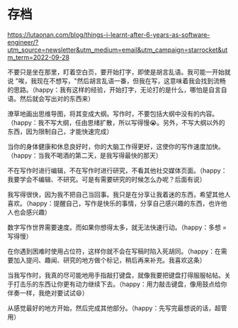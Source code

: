 

# 存档

https://lutaonan.com/blog/things-i-learnt-after-6-years-as-software-engineer/?utm_source=newsletter&utm_medium=email&utm_campaign=starrocket&utm_term=2022-09-28


不要只是坐在那里，盯着空白页，要开始打字，即使是胡言乱语。我可能一开始就说 "唉，我现在不想写，"然后胡言乱语一番，但我在写，这意味着我会找到流畅的思路。（happy：我有这样的经验，开始打字，无论打的是什么，哪怕是自言自语。然后就会写出对的东西来）

潦草地画出思维导图，将其变成大纲。写作时，不要包括大纲中没有的内容。（happy：我不写大纲，任由思绪扩散，所以写得慢😭。另外，不写大纲以外的东西，因为限制自己，才能快速完成）

当你的身体健康和休息良好时，你的大脑工作得更好，这使你的写作速度加快。（happy：当我不喝酒的第二天，是我写得最快的那天）

不在写作时进行编辑，不在写作时进行研究，不看其他社交媒体页面。（happy：我要学会不编辑、不研究。可是有需要研究的时候怎么办呢？后面有说）

我写得很快，因为我不把自己当回事。我只是在分享让我着迷的东西，希望其他人喜欢。（happy：提醒自己，写作是快乐的事情，分享自己感兴趣的东西，也许他人也会感兴趣）

数字写作世界需要速度。而如果你想得太多，就无法快速行动。（happy：多想 = 写得慢）

在你遇到困难时使用占位符，这样你就不会在写稿时陷入死胡同。（happy：在需要加入提问、趣闻、研究的地方做个标记，稍后再来补充。我喜欢这条）

当我写作时，我真的尽可能地用手指敲打键盘，就像我要把键盘打得服服帖帖。关于打击乐的东西让你更有动力继续下去。（happy：用力敲击键盘，像用鼓点给你伴奏一样，我绝对要试试😄）

从感觉最好的地方开始，然后完成其他部分。（happy：先写完最想说的话，超管用）
